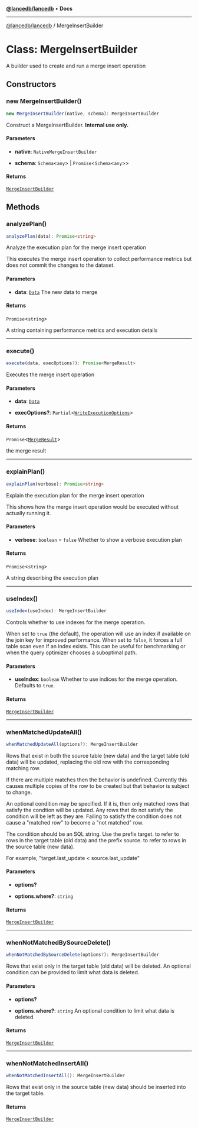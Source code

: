 [**@lancedb/lancedb**](../README.md) • **Docs**

***

[@lancedb/lancedb](../globals.md) / MergeInsertBuilder

# Class: MergeInsertBuilder

A builder used to create and run a merge insert operation

## Constructors

### new MergeInsertBuilder()

```ts
new MergeInsertBuilder(native, schema): MergeInsertBuilder
```

Construct a MergeInsertBuilder. __Internal use only.__

#### Parameters

* **native**: `NativeMergeInsertBuilder`

* **schema**: `Schema`&lt;`any`&gt; \| `Promise`&lt;`Schema`&lt;`any`&gt;&gt;

#### Returns

[`MergeInsertBuilder`](MergeInsertBuilder.md)

## Methods

### analyzePlan()

```ts
analyzePlan(data): Promise<string>
```

Analyze the execution plan for the merge insert operation

This executes the merge insert operation to collect performance metrics
but does not commit the changes to the dataset.

#### Parameters

* **data**: [`Data`](../type-aliases/Data.md)
    The new data to merge

#### Returns

`Promise`&lt;`string`&gt;

A string containing performance metrics and execution details

***

### execute()

```ts
execute(data, execOptions?): Promise<MergeResult>
```

Executes the merge insert operation

#### Parameters

* **data**: [`Data`](../type-aliases/Data.md)

* **execOptions?**: `Partial`&lt;[`WriteExecutionOptions`](../interfaces/WriteExecutionOptions.md)&gt;

#### Returns

`Promise`&lt;[`MergeResult`](../interfaces/MergeResult.md)&gt;

the merge result

***

### explainPlan()

```ts
explainPlan(verbose): Promise<string>
```

Explain the execution plan for the merge insert operation

This shows how the merge insert operation would be executed without
actually running it.

#### Parameters

* **verbose**: `boolean` = `false`
    Whether to show a verbose execution plan

#### Returns

`Promise`&lt;`string`&gt;

A string describing the execution plan

***

### useIndex()

```ts
useIndex(useIndex): MergeInsertBuilder
```

Controls whether to use indexes for the merge operation.

When set to `true` (the default), the operation will use an index if available
on the join key for improved performance. When set to `false`, it forces a full
table scan even if an index exists. This can be useful for benchmarking or when
the query optimizer chooses a suboptimal path.

#### Parameters

* **useIndex**: `boolean`
    Whether to use indices for the merge operation. Defaults to `true`.

#### Returns

[`MergeInsertBuilder`](MergeInsertBuilder.md)

***

### whenMatchedUpdateAll()

```ts
whenMatchedUpdateAll(options?): MergeInsertBuilder
```

Rows that exist in both the source table (new data) and
the target table (old data) will be updated, replacing
the old row with the corresponding matching row.

If there are multiple matches then the behavior is undefined.
Currently this causes multiple copies of the row to be created
but that behavior is subject to change.

An optional condition may be specified.  If it is, then only
matched rows that satisfy the condtion will be updated.  Any
rows that do not satisfy the condition will be left as they
are.  Failing to satisfy the condition does not cause a
"matched row" to become a "not matched" row.

The condition should be an SQL string.  Use the prefix
target. to refer to rows in the target table (old data)
and the prefix source. to refer to rows in the source
table (new data).

For example, "target.last_update < source.last_update"

#### Parameters

* **options?**

* **options.where?**: `string`

#### Returns

[`MergeInsertBuilder`](MergeInsertBuilder.md)

***

### whenNotMatchedBySourceDelete()

```ts
whenNotMatchedBySourceDelete(options?): MergeInsertBuilder
```

Rows that exist only in the target table (old data) will be
deleted.  An optional condition can be provided to limit what
data is deleted.

#### Parameters

* **options?**

* **options.where?**: `string`
    An optional condition to limit what data is deleted

#### Returns

[`MergeInsertBuilder`](MergeInsertBuilder.md)

***

### whenNotMatchedInsertAll()

```ts
whenNotMatchedInsertAll(): MergeInsertBuilder
```

Rows that exist only in the source table (new data) should
be inserted into the target table.

#### Returns

[`MergeInsertBuilder`](MergeInsertBuilder.md)
